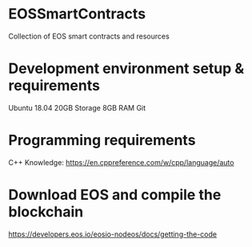 # EOSSmartContracts
Collection of EOS smart contracts and resources

# Development environment setup & requirements

Ubuntu 18.04
20GB Storage
8GB RAM
Git


# Programming requirements

C++ Knowledge: https://en.cppreference.com/w/cpp/language/auto

# Download EOS and compile the blockchain

https://developers.eos.io/eosio-nodeos/docs/getting-the-code